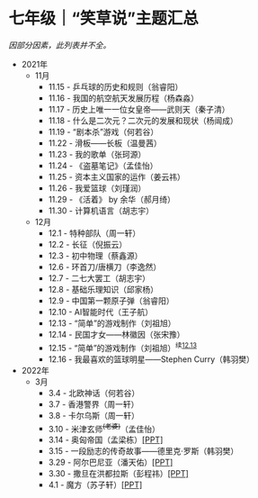 <meta charset="utf-8" />
<meta name="viewport" content="width=device-width, initial-scale=1" />
<link href="https://cdn.jsdelivr.net/npm/bootstrap@5.1.2/dist/css/bootstrap.min.css" rel="stylesheet" />
<script src="https://cdn.jsdelivr.net/npm/bootstrap@5.1.2/dist/js/bootstrap.bundle.min.js"></script>
<nav class="navbar bg-white navbar-light sticky-top">
    <div class="container-fluid">
        <script src="/header.js" type="text/javascript"></script>
    </div>
</nav>
<link rel="stylesheet" type="text/css" href="style.css" />
<link rel="shortcut icon" href="/favicon.ico" />

# 七年级｜“笑草说”主题汇总

*因部分因素，此列表并不全。*

-   2021年
    -   11月
        -   11.15 - 乒乓球的历史和规则（翁睿阳）
        -   11.16 - 我国的航空航天发展历程（杨森淼）
        -   11.17 - 历史上唯一一位女皇帝——武则天（秦子清）
        -   11.18 - 什么是二次元？二次元的发展和现状（杨闿成）
        -   11.19 - “剧本杀”游戏（何若谷）
        -   11.22 - 滑板——长板（温曼茜）
        -   11.23 - 我的歌单（张珂源）
        -   11.24 - 《盗墓笔记》（孟佳怡）
        -   11.25 - 资本主义国家的运作（姜云祎）
        -   11.26 - 我爱篮球（刘瑾润）
        -   11.29 - 《活着》 by 余华（郝月绮）
        -   11.30 - 计算机语言（胡志宇）
    -   12月
        -   12.1 - 特种部队（周一轩）
        -   12.2 - 长征（倪振云）
        -   12.3 - 初中物理（蔡鑫源）
        -   12.6 - 环首刀/唐横刀（李逸然）
        -   12.7 - 二七大罢工（胡志宇）
        -   12.8 - 基础乐理知识（邱家杨）
        -   12.9 - 中国第一颗原子弹（翁睿阳）
        -   12.10 - AI智能时代（王子航）
        -   12.13 - “简单”的游戏制作（刘祖旭）<a name="12.13"></a>
        -   12.14 - 民国才女——林徽因（张宋豫）
        -   12.15 - “简单”的游戏制作（刘祖旭）<sup>续<a href="#12.13">12.13</a></sup>
        -   12.16 - 我最喜欢的篮球明星——Stephen Curry（韩羽樊）
-   2022年
    -   3月
        -   3.4 - 北欧神话（何若谷）
        -   3.7 - 香港警界（周一轩）
        -   3.8 - 卡尔乌斯（周一轩）
        -   3.10 - 米津玄师<sup><del>(老婆)</del></sup>（孟佳怡）
        -   3.14 - 奥匈帝国（孟梁栋）[[PPT]](Files/笑草说/奥匈帝国（孟梁栋）.pptx)
        -   3.15 - 一段励志的传奇故事——德里克·罗斯（韩羽樊）
        -   3.29 - 阿尔巴尼亚（潘天佑）[[PPT]](Files/笑草说/阿尔巴尼亚（潘天佑）.pptx)
        -   3.30 - 撒旦在洪都拉斯（彭程祎）[[PPT]](Files/笑草说/撒旦在洪都拉斯（彭程祎）.pptx)
        -   4.1 - 魔方（苏子轩）[[PPT]](Files/笑草说/魔方（苏子轩）.pptx)
